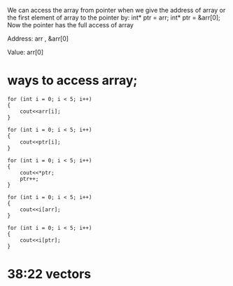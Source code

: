 We can access the array from pointer when we give the address of array or the first element of array to the pointer by:
int* ptr = arr;
int* ptr = &arr[0];
Now the pointer has the full access of array

Address:
arr , &arr[0]

Value:
arr[0]

# ways to access array;
    
    for (int i = 0; i < 5; i++)
    {
        cout<<arr[i];
    }

    for (int i = 0; i < 5; i++)
    {
        cout<<ptr[i];
    }

    for (int i = 0; i < 5; i++)
    {
        cout<<*ptr;
        ptr++;
    }

    for (int i = 0; i < 5; i++)
    {
        cout<<i[arr];
    }

    for (int i = 0; i < 5; i++)
    {
        cout<<i[ptr];
    }

# 38:22 vectors